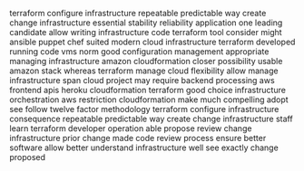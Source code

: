terraform configure infrastructure repeatable predictable way create change infrastructure essential stability reliability application one leading candidate allow writing infrastructure code terraform tool consider might ansible puppet chef suited modern cloud infrastructure terraform developed running code vms norm good configuration management appropriate managing infrastructure amazon cloudformation closer possibility usable amazon stack whereas terraform manage cloud flexibility allow manage infrastructure span cloud project may require backend processing aws frontend apis heroku cloudformation terraform good choice infrastructure orchestration aws restriction cloudformation make much compelling adopt see follow twelve factor methodology terraform configure infrastructure consequence repeatable predictable way create change infrastructure staff learn terraform developer operation able propose review change infrastructure prior change made code review process ensure better software allow better understand infrastructure well see exactly change proposed